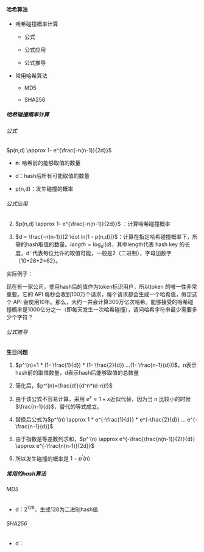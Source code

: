 #### 哈希算法

- 哈希碰撞概率计算
  
  - 公式
  
  - 公式应用
  
  - 公式推导

- 常用哈希算法
  
  - MD5
  
  - SHA256

##### 哈希碰撞概率计算

###### 公式

$p(n,d) \approx 1- e^{\frac{-n(n-1)}{2d}}$<br>  

- **n**: 哈希前的能够取值的数量

- d：hash后所有可能取值的数量

- p(n,d)：发生碰撞的概率

###### 公式应用

2. $p(n,d) \approx 1- e^{\frac{-n(n-1)}{2d}}$ ：计算哈希碰撞概率

3. $d = \frac{-n(n-1)}{2 \dot ln[1 - p(n,d)]}$：计算在指定哈希碰撞概率下，所需的hash取值的数量。$length=\log_{d^’}(d)$，其中length代表 hash key 的长度，d' 代表每位允许的取值可能，一般是2（二进制），字母加数字（10+26\*2=62）。

实际例子：

现在有一家公司，使用hash后的值作为token标识用户，所以token 的唯一性非常重要。它的 API 每秒会收到100万个请求，每个请求都会生成一个哈希值，假定这个 API 会使用10年。那么，大约一共会计算300万亿次哈希。能够接受的哈希碰撞概率是1000亿分之一（即每天发生一次哈希碰撞），请问哈希字符串最少需要多少个字符？

###### 公式推导

**生日问题**<br>

1. $p^‘(n)=1 * (1- \frac{1}{d}) * (1- \frac{2}{d}) ...(1- \frac{n-1}{d}))$，n表示hash前的取值数量，d表示hash后能够取值的总数量

2. 简化后，$p^’(n)=\frac{d!}{d^n*(d-n)!}$

3. 由于该公式不容易计算，采用 $e^x \approx 1+x$近似代替，因为当 n 比较小的时候$\frac{n-1}{d}$，替代的等式成立。

4. 替换后公式为$p^‘(n) \approx 1 * e^{-\frac{1}{d}} * e^{-\frac{2}{d}} ... e^{-\frac{n-1}{d}}$

5. 由于指数是等差数列求和，$p^’(n) \approx e^{-\frac{\frac{n(n-1)}{2}}{d}} \approx e^{-\frac{n(n-1)}{2d}}$

6. 所以发生碰撞的概率是 $1-p^‘(n)$

##### 常用的hash算法

###### MD5

- d：$2^{128}$，生成128为二进制hash值

###### SHA256

- d：
